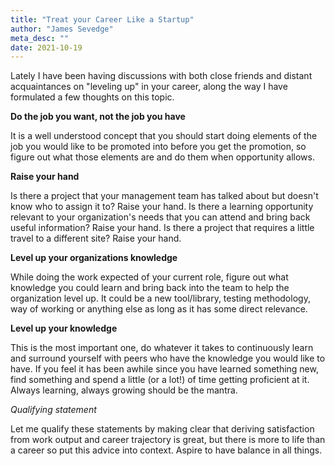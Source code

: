 ```yaml
---
title: "Treat your Career Like a Startup"
author: "James Sevedge"
meta_desc: ""
date: 2021-10-19
---
```


Lately I have been having discussions with both close friends and distant acquaintances on "leveling up" in your career, along the way I have formulated a few thoughts on this topic.

**Do the job you want, not the job you have**

It is a well understood concept that you should start doing elements of the job you would like to be promoted into before you get the promotion, so figure out what those elements are and do them when opportunity allows.

**Raise your hand**

Is there a project that your management team has talked about but doesn't know who to assign it to?  Raise your hand.  Is there a learning opportunity relevant to your organization's needs that you can attend and bring back useful information?  Raise your hand.  Is there a project that requires a little travel to a different site?  Raise your hand.

**Level up your organizations knowledge**

While doing the work expected of your current role, figure out what knowledge you could learn and bring back into the team to help the organization level up.  It could be a new tool/library, testing methodology, way of working or anything else as long as it has some direct relevance.

**Level up your knowledge**

This is the most important one, do whatever it takes to continuously learn and surround yourself with peers who have the knowledge you would like to have.  If you feel it has been awhile since you have learned something new, find something and spend a little (or a lot!) of time getting proficient at it.  Always learning, always growing should be the mantra.

*Qualifying statement*

Let me qualify these statements by making clear that deriving satisfaction from work output and career trajectory is great, but there is more to life than a career so put this advice into context.  Aspire to have balance in all things.

